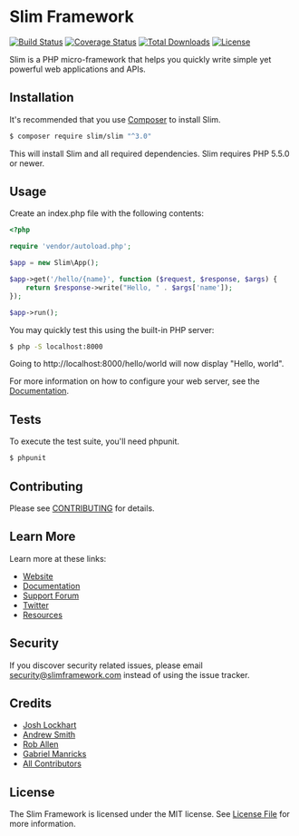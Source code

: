 # Slim Framework

[![Build Status](https://travis-ci.org/slimphp/Slim.svg?branch=3.x)](https://travis-ci.org/slimphp/Slim)
[![Coverage Status](https://coveralls.io/repos/github/slimphp/Slim/badge.svg?branch=3.x)](https://coveralls.io/github/slimphp/Slim?branch=3.x)
[![Total Downloads](https://poser.pugx.org/slim/slim/downloads)](https://packagist.org/packages/slim/slim)
[![License](https://poser.pugx.org/slim/slim/license)](https://packagist.org/packages/slim/slim)

Slim is a PHP micro-framework that helps you quickly write simple yet powerful web applications and APIs.

## Installation

It's recommended that you use [Composer](https://getcomposer.org/) to install Slim.

```bash
$ composer require slim/slim "^3.0"
```

This will install Slim and all required dependencies. Slim requires PHP 5.5.0 or newer.

## Usage

Create an index.php file with the following contents:

```php
<?php

require 'vendor/autoload.php';

$app = new Slim\App();

$app->get('/hello/{name}', function ($request, $response, $args) {
    return $response->write("Hello, " . $args['name']);
});

$app->run();
```

You may quickly test this using the built-in PHP server:
```bash
$ php -S localhost:8000
```

Going to http://localhost:8000/hello/world will now display "Hello, world".

For more information on how to configure your web server, see the [Documentation](https://www.slimframework.com/docs/start/web-servers.html).

## Tests

To execute the test suite, you'll need phpunit.

```bash
$ phpunit
```

## Contributing

Please see [CONTRIBUTING](CONTRIBUTING.md) for details.

## Learn More

Learn more at these links:

- [Website](https://www.slimframework.com)
- [Documentation](https://www.slimframework.com/docs/start/installation.html)
- [Support Forum](http://discourse.slimframework.com)
- [Twitter](https://twitter.com/slimphp)
- [Resources](https://github.com/xssc/awesome-slim)

## Security

If you discover security related issues, please email security@slimframework.com instead of using the issue tracker.

## Credits

- [Josh Lockhart](https://github.com/codeguy)
- [Andrew Smith](https://github.com/silentworks)
- [Rob Allen](https://github.com/akrabat)
- [Gabriel Manricks](https://github.com/gmanricks)
- [All Contributors](../../contributors)

## License

The Slim Framework is licensed under the MIT license. See [License File](LICENSE.md) for more information.
